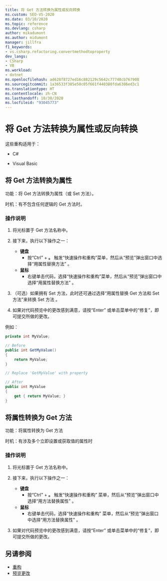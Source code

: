 ```yaml
---
title: 将 Get 方法转换为属性或反向转换
ms.custom: SEO-VS-2020
ms.date: 03/10/2020
ms.topic: reference
ms.devlang: csharp
author: mikadumont
ms.author: midumont
manager: jillfra
f1_keywords:
- vs.csharp.refactoring.convertmethodtoproperty
dev_langs:
- CSharp
- VB
ms.workload:
- dotnet
ms.openlocfilehash: ad628f8727ed16c882129c5642c77748cb767908
ms.sourcegitcommit: 1a36533f385e50c05f661f440380fda6386ed3c1
ms.translationtype: HT
ms.contentlocale: zh-CN
ms.lasthandoff: 10/30/2020
ms.locfileid: "93045773"
---
```

# <a name="convert-get-method-to-property--convert-property-to-get-method-refactorings"></a>将 Get 方法转换为属性或反向转换

这些重构适用于：

- C#

- Visual Basic

## <a name="convert-get-method-to-property"></a>将 Get 方法转换为属性

 功能：将 Get 方法转换为属性（或 Set 方法）。

 时机：有不包含任何逻辑的 Get 方法时。

### <a name="how-to"></a>操作说明

1. 将光标置于 Get 方法名称中。

1. 接下来，执行以下操作之一：

   - **键盘**
      - 按“Ctrl”  + **。** 触发“快速操作和重构”菜单，然后从“预览”弹出窗口中选择“用属性替换方法”   。
   - **鼠标**
      - 右键单击代码，选择“快速操作和重构”菜单，然后从“预览”弹出窗口中选择“用属性替换方法”   。

1. （可选）如果拥有 Set 方法，此时还可通过选择“用属性替换 Get 方法和 Set 方法”来转换 Set 方法  。

1. 如果对代码预览中的更改感到满意，请按“Enter”  或单击菜单中的“修复”，即可提交所做的更改。

例如：

```csharp
private int MyValue;

// Before
public int GetMyValue()
{
    return MyValue;
}

// Replace 'GetMyValue' with property

// After
public int MyValue
{
    get { return MyValue; }
}
```

## <a name="convert-property-to-get-method"></a>将属性转换为 Get 方法

 功能：将属性转换为 Get 方法

 时机：有涉及多个立即设置或获取值的属性时

### <a name="how-to"></a>操作说明

1. 将光标置于 Get 方法名称中。

1. 接下来，执行以下操作之一：

   - **键盘**
      - 按“Ctrl”  + **。** 触发“快速操作和重构”  菜单，然后从“预览”弹出窗口中选择“用方法替换属性”  。
   - **鼠标**
      - 右键单击代码，选择“快速操作和重构”  菜单，然后从“预览”弹出窗口中选择“用方法替换属性”  。

1. 如果对代码预览中的更改感到满意，请按“Enter”  或单击菜单中的“修复”，即可提交所做的更改。

## <a name="see-also"></a>另请参阅

- [重构](../refactoring-in-visual-studio.md)
- [预览更改](../../ide/preview-changes.md)
